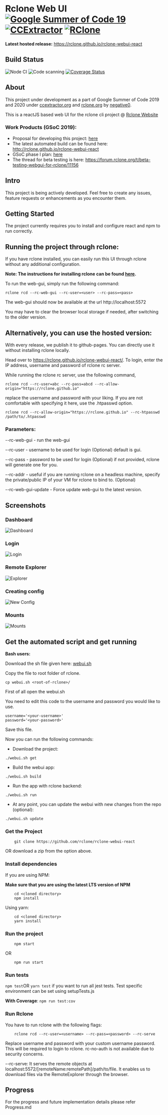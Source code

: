 # Rclone Web UI [![Google Summer of Code 19](https://img.shields.io/badge/Google%20Summer%20of%20Code-2019%202020-blue.svg)](https://summerofcode.withgoogle.com/projects/#5104629795258368) [![CCExtractor](https://img.shields.io/badge/CCExtractor-org-red.svg)](https://www.ccextractor.org/) [![RClone](https://img.shields.io/badge/RClone-org-blue.svg)](https://rclone.org/)

**Latest hosted release:** https://rclone.github.io/rclone-webui-react

## Build Status

![Node CI](https://github.com/rclone/rclone-webui-react/workflows/Node%20CI/badge.svg)
![Code scanning](https://github.com/rclone/rclone-webui-react/workflows/Code%20scanning%20-%20action/badge.svg)
[![Coverage Status](https://coveralls.io/repos/github/rclone/rclone-webui-react/badge.svg?branch=master)](https://coveralls.io/github/rclone/rclone-webui-react?branch=master)

## About

This project under development as a part of Google Summer of Code 2019 and 2020 under [ccextractor.org](https://ccextractor.org) and [rclone.org](https://rclone.org) by [negative0](https://github.com/negative0).

This is a reactJS based web UI for the rclone cli project @ [Rclone Website](https://rclone.org/)

### Work Products (GSoC 2019):

- Proposal for developing this project: [here](https://docs.google.com/document/d/1l6OHrM2XemHP-l2_iBdYPdPNVgiSB5t1es_-0ogrty0/edit?usp=sharing)
- The latest automated build can be found here: http://rclone.github.io/rclone-webui-react
- GSoC phase I plan: [here](http://good2be.me/blog/gsoc-phase-i.html)
- The thread for beta testing is here: https://forum.rclone.org/t/beta-testing-webgui-for-rclone/11156

## Intro

This project is being actively developed. Feel free to create any issues, feature requests or enhancements as you encounter them.

## Getting Started

The project currently requires you to install and configure react and npm to run correctly.

## Running the project through rclone:

If you have rclone installed, you can easily run this UI through rclone without any additional configuration.

**Note: The instructions for installing rclone can be found [here](https://rclone.org/install/).**

To run the web-gui, simply run the following command:

```shell script
rclone rcd --rc-web-gui --rc-user=<user> --rc-pass=<pass>
```

The web-gui should now be available at the url http://localhost:5572

You may have to clear the browser local storage if needed, after switching to the older version.

## Alternatively, you can use the hosted version:

With every release, we publish it to github-pages. You can directly use it without installing rclone locally.

Head over to https://rclone.github.io/rclone-webui-react/. To login, enter the IP address, username and password of rclone rc server.

While running the rclone rc server, use the following command,

```
rclone rcd --rc-user=abc --rc-pass=abcd --rc-allow-origin="https://rclone.github.io"
```

replace the username and password with your liking. If you are not comfortable with specifying it here, use the .htpasswd option.

```
rclone rcd --rc-allow-origin="https://rclone.github.io" --rc-htpasswd /path/to/.htpasswd
```

### Parameters:

--rc-web-gui - run the web-gui

--rc-user - username to be used for login (Optional) default is gui.

--rc-pass - password to be used for login (Optional) if not provided, rclone will generate one for you.

--rc-addr - useful if you are running rclone on a headless machine, specify the private/public IP of your VM for rclone to bind to. (Optional)

--rc-web-gui-update - Force update web-gui to the latest version.

## Screenshots

### Dashboard

![Dashboard](screenshots/dashboard.png)

### Login

![Login](screenshots/login.png)

### Remote Explorer

![Explorer](screenshots/remoteexplorer.png)

### Creating config

![New Config](screenshots/config.png)

### Mounts

![Mounts](screenshots/mounts.png)

## Get the automated script and get running

**Bash users:**

Download the sh file given here:
[webui.sh](https://raw.githubusercontent.com/rclone/rclone-webui-react/master/webui.sh)

Copy the file to root folder of rclone.

```
cp webui.sh <root-of-rclone>/
```

First of all open the webui.sh

You need to edit this code to the username and password you would like to use.

```
username='<your-username>'
password='<your-password>'
```

Save this file.

Now you can run the following commands:

- Download the project:

```
./webui.sh get
```

- Build the webui app:

```
./webui.sh build
```

- Run the app with rclone backend:

```
./webui.sh run
```

- At any point, you can update the webui with new changes from the repo (optional):

```
./webui.sh update
```

### Get the Project

```
    git clone https://github.com/rclone/rclone-webui-react
```

OR download a zip from the option above.

### Install dependencies

If you are using NPM:

**Make sure that you are using the latest LTS version of NPM**

```
    cd <cloned directory>
    npm install
```

Using yarn:

```explorer
    cd <cloned directory>
    yarn install
```

### Run the project

```
    npm start
```

OR

```
    npm run start
```

### Run tests

`npm test`OR `yarn test` if you want to run all jest tests.
Test specific environment can be set using setupTests.js

**With Coverage**: `npm run test:cov`

### Run Rclone

You have to run rclone with the following flags:

```
    rclone rcd --rc-user=<username> --rc-pass=<password> --rc-serve
```

Replace username and password with your custom username password. This will be required to login to rclone. rc-no-auth is not available due to security concerns.

--rc-serve: It serves the remote objects at localhost:5572/[remoteName:remotePath]/path/to/file. It enables us to download files via the RemoteExplorer through the browser.

## Progress

For the progress and future implementation details please refer Progress.md
